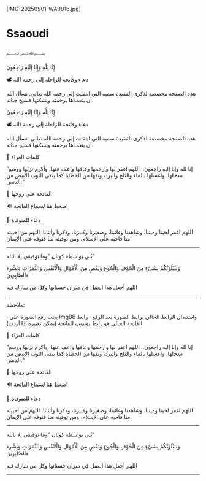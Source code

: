 
[IMG-20250901-WA0016.jpg]
# Ssaoudi
﷽

إِنَّا لِلَّهِ وَإِنَّا إِلَيْهِ رَاجِعُونَ

🕊️ دعاء وفاتحة للراحلة إلى رحمة الله

هذه الصفحة مخصصة لذكرى الفقيدة سمية
التي انتقلت إلى رحمة الله تعالى. نسأل الله أن يتغمدها برحمته ويسكنها فسيح جناته.




إِنَّا لِلَّهِ وَإِنَّا إِلَيْهِ رَاجِعُونَ

🕊️ دعاء وفاتحة للراحلة إلى رحمة الله

هذه الصفحة مخصصة لذكرى الفقيدة سمية
التي انتقلت إلى رحمة الله تعالى. نسأل الله أن يتغمدها برحمته ويسكنها فسيح جناته.


💝 كلمات العزاء

"إنا لله وإنا إليه راجعون.. اللهم اغفر لها وارحمها وعافها واعف عنها، وأكرم نزلها ووسع مدخلها، واغسلها بالماء والثلج والبرد، ونقها من الخطايا كما ينقى الثوب الأبيض من الدنس."

🕌 الفاتحة على روحها

🔊 اضغط هنا لسماع الفاتحة

📖 دعاء للمتوفاة

اللهم اغفر لحينا وميتنا، وشاهدنا وغائبنا، وصغيرنا وكبيرنا، وذكرنا وأنثانا. اللهم من أحييته منا فاحيه على الإسلام، ومن توفيته منا فتوفه على الإيمان.

---

بُني بواسطة كونان
"وما توفيقي إلا بالله"

﴿وَلَنَبْلُوَنَّكُمْ بِشَيْءٍ مِنَ الْخَوْفِ وَالْجُوعِ وَنَقْصٍ مِنَ الْأَمْوَالِ وَالْأَنْفُسِ وَالثَّمَرَاتِ وَبَشِّرِ الصَّابِرِينَ﴾

اللهم أجعل هذا العمل في ميزان حسناتها وكل من شارك فيه

---

ملاحظة:

· يجب رفع الصورة على ImgBB واستبدال الرابط الحالي برابط الصورة بعد الرفع
· رابط الفاتحة الحالي هو رابط يوتيوب للفاتحة (يمكن تغييره إذا أردت)

💝 كلمات العزاء

"إنا لله وإنا إليه راجعون.. اللهم اغفر لها وارحمها وعافها واعف عنها، وأكرم نزلها ووسع مدخلها، واغسلها بالماء والثلج والبرد، ونقها من الخطايا كما ينقى الثوب الأبيض من الدنس."

🕌 الفاتحة على روحها

🔊 اضغط هنا لسماع الفاتحة

📖 دعاء للمتوفاة

اللهم اغفر لحينا وميتنا، وشاهدنا وغائبنا، وصغيرنا وكبيرنا، وذكرنا وأنثانا. اللهم من أحييته منا فاحيه على الإسلام، ومن توفيته منا فتوفه على الإيمان.

---

بُني بواسطة كونان
"وما توفيقي إلا بالله"

﴿وَلَنَبْلُوَنَّكُمْ بِشَيْءٍ مِنَ الْخَوْفِ وَالْجُوعِ وَنَقْصٍ مِنَ الْأَمْوَالِ وَالْأَنْفُسِ وَالثَّمَرَاتِ وَبَشِّرِ الصَّابِرِينَ﴾

اللهم أجعل هذا العمل في ميزان حسناتها وكل من شارك فيه

---
